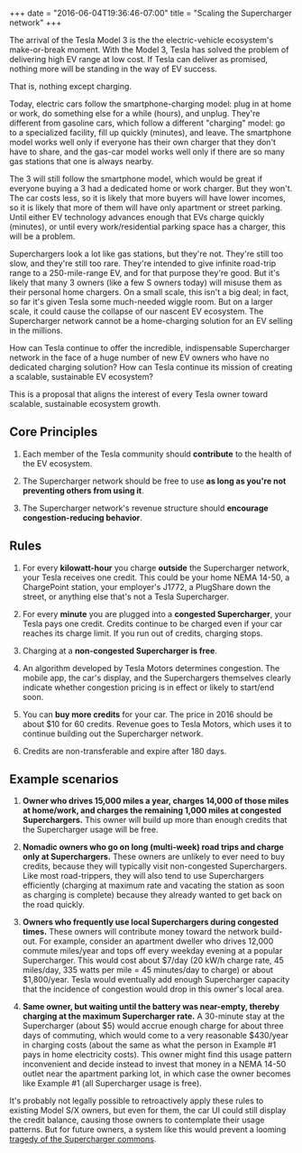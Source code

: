 ﻿+++
date = "2016-06-04T19:36:46-07:00"
title = "Scaling the Supercharger network"
+++



The arrival of the Tesla Model 3 is the the electric-vehicle
ecosystem's make-or-break moment. With the Model 3, Tesla has solved
the problem of delivering high EV range at low cost. If Tesla can
deliver as promised, nothing more will be standing in the way of EV
success.

That is, nothing except charging.

Today, electric cars follow the smartphone-charging model: plug in at home or
work, do something else for a while (hours), and unplug. They're different
from gasoline cars, which follow a different "charging" model: go to a
specialized facility, fill up quickly (minutes), and leave. The smartphone
model works well only if everyone has their own charger that they don't have
to share, and the gas-car model works well only if there are so many gas
stations that one is always nearby.

The 3 will still follow the smartphone model, which would be great if everyone
buying a 3 had a dedicated home or work charger. But they won't. The car costs
less, so it is likely that more buyers will have lower incomes, so it is
likely that more of them will have only apartment or street parking. Until
either EV technology advances enough that EVs charge quickly (minutes), or
until every work/residential parking space has a charger, this will be a
problem.

Superchargers look a lot like gas stations, but they're not. They're still too
slow, and they're still too rare. They're intended to give infinite road-trip
range to a 250-mile-range EV, and for that purpose they're good. But it's
likely that many 3 owners (like a few S owners today) will misuse them as
their personal home chargers. On a small scale, this isn't a big deal; in
fact, so far it's given Tesla some much-needed wiggle room. But on a larger
scale, it could cause the collapse of our nascent EV ecosystem. The
Supercharger network cannot be a home-charging solution for an EV selling in
the millions.

How can Tesla continue to offer the incredible, indispensable Supercharger
network in the face of a huge number of new EV owners who have no dedicated
charging solution? How can Tesla continue its mission of creating a scalable,
sustainable EV ecosystem?

This is a proposal that aligns the interest of every Tesla owner toward
scalable, sustainable ecosystem growth.

## Core Principles

  1. Each member of the Tesla community should **contribute** to the health of the EV ecosystem.

  2. The Supercharger network should be free to use **as long as you're not preventing others from using it**.

  3. The Supercharger network's revenue structure should **encourage congestion-reducing behavior**.

## Rules

  1. For every **kilowatt-hour** you charge **outside** the Supercharger network, your Tesla receives one credit. This could be your home NEMA 14-50, a ChargePoint station, your employer's J1772, a PlugShare down the street, or anything else that's not a Tesla Supercharger.

  2. For every **minute** you are plugged into a **congested Supercharger**, your Tesla pays one credit. Credits continue to be charged even if your car reaches its charge limit. If you run out of credits, charging stops.

  3. Charging at a **non-congested Supercharger is free**.

  4. An algorithm developed by Tesla Motors determines congestion. The mobile app, the car's display, and the Superchargers themselves clearly indicate whether congestion pricing is in effect or likely to start/end soon.

  5. You can **buy more credits** for your car. The price in 2016 should be about $10 for 60 credits. Revenue goes to Tesla Motors, which uses it to continue building out the Supercharger network.

  6. Credits are non-transferable and expire after 180 days.

## Example scenarios

  1. **Owner who drives 15,000 miles a year, charges 14,000 of those miles at home/work, and charges the remaining 1,000 miles at congested Superchargers.** This owner will build up more than enough credits that the Supercharger usage will be free.

  2. **Nomadic owners who go on long (multi-week) road trips and charge only at Superchargers.** These owners are unlikely to ever need to buy credits, because they will typically visit non-congested Superchargers. Like most road-trippers, they will also tend to use Superchargers efficiently (charging at maximum rate and vacating the station as soon as charging is complete) because they already wanted to get back on the road quickly.

  3. **Owners who frequently use local Superchargers during congested times.** These owners will contribute money toward the network build-out. For example, consider an apartment dweller who drives 12,000 commute miles/year and tops off every weekday evening at a popular Supercharger. This would cost about $7/day (20 kW/h charge rate, 45 miles/day, 335 watts per mile = 45 minutes/day to charge) or about $1,800/year. Tesla would eventually add enough Supercharger capacity that the incidence of congestion would drop in this owner's local area.

  4. **Same owner, but waiting until the battery was near-empty, thereby charging at the maximum Supercharger rate.** A 30-minute stay at the Supercharger (about $5) would accrue enough charge for about three days of commuting, which would come to a very reasonable $430/year in charging costs (about the same as what the person in Example #1 pays in home electricity costs). This owner might find this usage pattern inconvenient and decide instead to invest that money in a NEMA 14-50 outlet near the apartment parking lot, in which case the owner becomes like Example #1 (all Supercharger usage is free).

It's probably not legally possible to retroactively apply these rules to
existing Model S/X owners, but even for them, the car UI could still display
the credit balance, causing those owners to contemplate their usage patterns.
But for future owners, a system like this would prevent a looming [tragedy of
the Supercharger
commons](https://en.wikipedia.org/wiki/Tragedy_of_the_commons).
